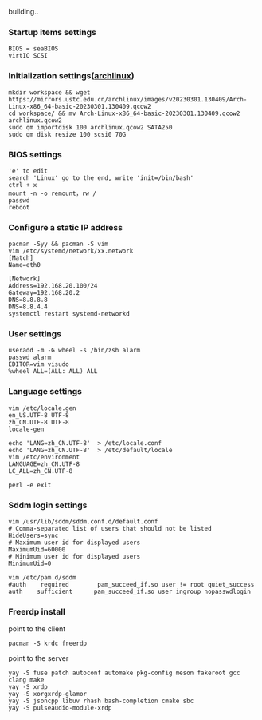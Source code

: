 building..

### Startup items settings

    BIOS = seaBIOS
    virtIO SCSI
### Initialization settings([archlinux](https://mirrors.ustc.edu.cn/archlinux/images/))

    mkdir workspace && wget https://mirrors.ustc.edu.cn/archlinux/images/v20230301.130409/Arch-Linux-x86_64-basic-20230301.130409.qcow2
    cd workspace/ && mv Arch-Linux-x86_64-basic-20230301.130409.qcow2 archlinux.qcow2
    sudo qm importdisk 100 archlinux.qcow2 SATA250
    sudo qm disk resize 100 scsi0 70G
### BIOS settings

    'e' to edit
    search 'Linux' go to the end, write 'init=/bin/bash'
    ctrl + x
    mount -n -o remount，rw /
    passwd
    reboot
### Configure a static IP address

    pacman -Syy && pacman -S vim
    vim /etc/systemd/network/xx.network
    [Match]
    Name=eth0
    
    [Network]
    Address=192.168.20.100/24
    Gateway=192.168.20.2
    DNS=8.8.8.8
    DNS=8.8.4.4
    systemctl restart systemd-networkd
### User settings

    useradd -m -G wheel -s /bin/zsh alarm
    passwd alarm
    EDITOR=vim visudo
    %wheel ALL=(ALL: ALL) ALL
### Language settings

    vim /etc/locale.gen
    en_US.UTF-8 UTF-8
    zh_CN.UTF-8 UTF-8
    locale-gen
    
    echo 'LANG=zh_CN.UTF-8'  > /etc/locale.conf
    echo 'LANG=zh_CN.UTF-8'  > /etc/default/locale
    vim /etc/environment
    LANGUAGE=zh_CN.UTF-8
    LC_ALL=zh_CN.UTF-8
    
    perl -e exit
### Sddm login settings

    vim /usr/lib/sddm/sddm.conf.d/default.conf
    # Comma-separated list of users that should not be listed
    HideUsers=sync
    # Maximum user id for displayed users
    MaximumUid=60000
    # Minimum user id for displayed users
    MinimumUid=0
    
    vim /etc/pam.d/sddm
    #auth    required        pam_succeed_if.so user != root quiet_success
    auth    sufficient      pam_succeed_if.so user ingroup nopasswdlogin
### Freerdp install

point to the client

    pacman -S krdc freerdp
point to the server

    yay -S fuse patch autoconf automake pkg-config meson fakeroot gcc clang make
    yay -S xrdp
    yay -S xorgxrdp-glamor
    yay -S jsoncpp libuv rhash bash-completion cmake sbc
    yay -S pulseaudio-module-xrdp
    
